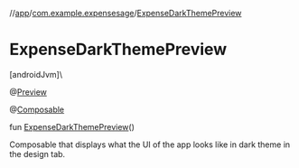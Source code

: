 //[app](../../index.md)/[com.example.expensesage](index.md)/[ExpenseDarkThemePreview](-expense-dark-theme-preview.md)

# ExpenseDarkThemePreview

[androidJvm]\

@[Preview](https://developer.android.com/reference/kotlin/androidx/compose/ui/tooling/preview/Preview.html)

@[Composable](https://developer.android.com/reference/kotlin/androidx/compose/runtime/Composable.html)

fun [ExpenseDarkThemePreview](-expense-dark-theme-preview.md)()

Composable that displays what the UI of the app looks like in dark theme in the design tab.
